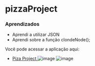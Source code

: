 # pizzaProject
### Aprendizados
- Aprendi a utilizar JSON
- Aprendi sobre a função clondeNode();

Você pode acessar a aplicação aqui:
  - <a href="https://filipetenedini.github.io/pizzaProject/">Piza Project </a>
![image](https://user-images.githubusercontent.com/105571583/202851680-39fa8db7-d784-4922-9cf6-40a8f51cefb8.png)
![image](https://user-images.githubusercontent.com/105571583/202851700-b4e9a4cb-8966-408b-a0be-e64eb1161732.png)
